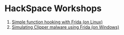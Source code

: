 # HackSpace Workshops

1. [Simple function hooking with Frida (on Linux)](/workshops/lnx-hooking#readme)
2. [Simulating Clipper malware using Frida (on Windows)](/workshops/win-clipbaord-hooking#readme)
